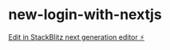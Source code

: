 # new-login-with-nextjs

[Edit in StackBlitz next generation editor ⚡️](https://stackblitz.com/~/github.com/harshchi19/new-login-with-nextjs)